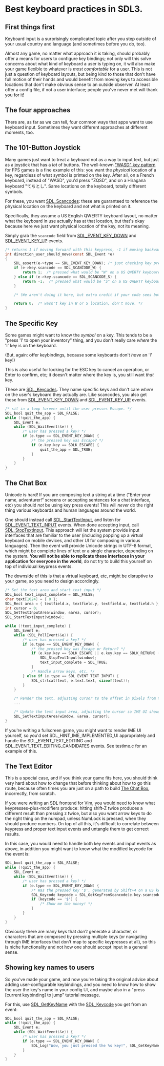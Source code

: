 # Best keyboard practices in SDL3.

## First things first

Keyboard input is a surprisingly complicated topic after you step outside of your usual country and language (and sometimes before you do, too).

Almost any game, no matter what approach it is taking, should probably offer a means for users to configure key bindings; not only will this solve concerns about what kind of keyboard a user is typing on, it will also make your game flexible to whatever is _most comfortable_ for a user. This is not just a question of keyboard layouts, but being kind to those that don't have full motion of their hands and would benefit from moving keys to accessible locations that don't make obvious sense to an outside observer. At least offer a config file, if not a user interface; people you've never met will thank you for it!


## The four approaches

There are, as far as we can tell, four common ways that apps want to use keyboard input. Sometimes they want different approaches at different moments, too.


## The 101-Button Joystick

Many games just want to treat a keyboard not as a way to input text, but just as a joystick that has a _lot_ of buttons. The well-known ["WASD" key pattern](https://en.wikipedia.org/wiki/WASD_keys) for FPS games is a fine example of this: you want the _physical_ location of a key, regardless of what symbol is printed on the key. After all, on a French keyboard, instead of "WASD", you'd press "ZQSD", and on a Hiragana keyboard "てちとし". Same locations on the keyboard, totally different symbols.

For these, you want [SDL_Scancodes](SDL_Scancode): these are guaranteed to reference the physical location on the keyboard and not what is printed on it.

Specifically, they assume a US English QWERTY keyboard layout, no matter what the keyboard in use actually has at that location, but that's okay because here we just want physical location of the key, not its meaning.

Simply grab the `scancode` field from [SDL_EVENT_KEY_DOWN](SDL_EVENT_KEY_DOWN) and [SDL_EVENT_KEY_UP](SDL_EVENT_KEY_UP) events.

```c
/* returns 1 if moving forward with this keypress, -1 if moving backward, 0 if not moving. */
int direction_user_should_move(const SDL_Event *e)
{
    SDL_assert(e->type == SDL_EVENT_KEY_DOWN); /* just checking key presses here... */
    if (e->key.scancode == SDL_SCANCODE_W) {
        return 1;  /* pressed what would be "W" on a US QWERTY keyboard. Move forward! */
    } else if (e->key.scancode == SDL_SCANCODE_S) {
        return -1;  /* pressed what would be "S" on a US QWERTY keyboard. Move backward! */
    }

    /* (We aren't doing it here, but extra credit if your code sees both keys are pressed and cancel each other out!) */

    return 0;  /* wasn't key in W or S location, don't move. */
}
```


## The Specific Key

Some games might want to know the _symbol_ on a key. This tends to be a "press 'I' to open your inventory" thing, and you don't really care _where_ the 'I' key is on the keyboard.

(But, again: offer keybindings, because some keyboards don't _have_ an 'I' key!)

This is also useful for looking for the ESC key to cancel an operation, or Enter to confirm, etc; it doesn't matter where the key is, you still want _that_ key.

These are [SDL_Keycodes](SDL_Keycode). They name specific keys and don't care _where_ on the user's keyboard they actually are. Like scancodes, you also get these from [SDL_EVENT_KEY_DOWN](SDL_EVENT_KEY_DOWN) and [SDL_EVENT_KEY_UP](SDL_EVENT_KEY_UP) events.


```c
/* sit in a loop forever until the user presses Escape. */
SDL_bool quit_the_app = SDL_FALSE;
while (!quit_the_app) {
    SDL_Event e;
    while (SDL_WaitEvent(&e)) {
        /* user has pressed a key? */
        if (e.type == SDL_EVENT_KEY_DOWN) {
            /* the pressed key was Escape? */
            if (e.key.key == SDLK_ESCAPE) {
                quit_the_app = SDL_TRUE;
            }
        }
    }
}
```


## The Chat Box

Unicode is hard! If you are composing text a string at a time ("Enter your name, adventurer!" screens or accepting sentences for a chat interface, etc) you should _not_ be using key press events! This will _never_ do the right thing various keyboards and human languages around the world.

One should instead call [SDL_StartTextInput](SDL_StartTextInput), and listen for [SDL_EVENT_TEXT_INPUT](SDL_EVENT_TEXT_INPUT) events. When done accepting input, call [SDL_StopTextInput](SDL_StopTextInput). This approach will let the system provide input interfaces that are familiar to the user (including popping up a virtual keyboard on mobile devices, and other UI for composing in various languages). Then the event will provide Unicode strings in UTF-8 format, which might be complete lines of text or a single character, depending on the system. **You will not be able to replicate these interfaces in your application for everyone in the world**, do not try to build this yourself on top of individual keypress events.

The downside of this is that a virtual keyboard, etc, might be disruptive to your game, so you need to design accordingly.

```c
/* Set the text area and start text input */
SDL_bool text_input_complete = SDL_FALSE;
char text[1024] = { 0 };
SDL_Rect area = { textfield.x, textfield.y, textfield.w, textfield.h };
int cursor = 0;
SDL_SetTextInputArea(window, &area, cursor);
SDL_StartTextInput(window);

while (!text_input_complete) {
    SDL_Event e;
    while (SDL_PollEvent(&e)) {
        /* user has pressed a key? */
        if (e.type == SDL_EVENT_KEY_DOWN) {
            /* the pressed key was Escape or Return? */
            if (e.key.key == SDLK_ESCAPE || e.key.key == SDLK_RETURN) {
                SDL_StopTextInput(window);
                text_input_complete = SDL_TRUE;
            }
            /* Handle arrow keys, etc. */
        } else if (e.type == SDL_EVENT_TEXT_INPUT) {
            SDL_strlcat(text, e.text.text, sizeof(text));
        }
    }

    /* Render the text, adjusting cursor to the offset in pixels from the left edge of the textfield */
    ...

    /* Update the text input area, adjusting the cursor so IME UI shows up at the correct location. */
    SDL_SetTextInputArea(window, &area, cursor);
}
```

If you're writing a fullscreen game, you might want to render IME UI yourself, so you'd set SDL_HINT_IME_IMPLEMENTED_UI appropriately and handle the SDL_EVENT_TEXT_EDITING and SDL_EVENT_TEXT_EDITING_CANDIDATES events. See testime.c for an example of this.

## The Text Editor

This is a special case, and if you think your game fits here, you should think very hard about how to change that before thinking about how to go this route, because often times you are just on a path to build [The Chat Box](#the-chat-box), incorrectly, from scratch.

If you were writing an SDL frontend for [Vim](https://www.vim.org/), you would need to know what keypresses-plus-modifiers produce: hitting shift-Z twice produces a different result than pressing z twice, but also you want arrow keys to do the right thing on the numpad, unless NumLock is pressed, when they should produce numbers. On top of all this, it's difficult to correlate between keypress and proper text input events and untangle them to get correct results.

In this case, you would need to handle both key events and input events as above, in addition you might want to know what the modified keycode for the event is:

```c
SDL_bool quit_the_app = SDL_FALSE;
while (!quit_the_app) {
    SDL_Event e;
    while (SDL_WaitEvent(&e)) {
        /* user has pressed a key? */
        if (e.type == SDL_EVENT_KEY_DOWN) {
            /* Was the pressed key '$', generated by Shift+4 on a US keyboard or the '$' key on the French keyboard? */
            SDL_Keycode keycode = SDL_GetKeyFromScancode(e.key.scancode, e.key.mod);
            if (keycode == '$') {
                /* Show me the money! */
            }
        }
    }
}
```

Obviously there are many keys that _don't_ generate a character, or characters that are composed by pressing multiple keys (or navigating through IME interfaces that don't map to specific keypresses at all), so this is niche functionality and not how one should accept input in a general sense.


## Showing key names to users

So you've made your game, and now you're taking the original advice about adding user-configurable keybindings, and you need to know how to show the user the key's name in your config UI, and maybe also in a "press [current keybinding] to jump" tutorial message.

For this, use [SDL_GetKeyName](SDL_GetKeyName) with the [SDL_Keycode](SDL_Keycode) you get from an event:

```c
SDL_bool quit_the_app = SDL_FALSE;
while (!quit_the_app) {
    SDL_Event e;
    while (SDL_WaitEvent(&e)) {
        /* user has pressed a key? */
        if (e.type == SDL_EVENT_KEY_DOWN) {
            SDL_Log("Wow, you just pressed the %s key!", SDL_GetKeyName(e.key.key));
        }
    }
}
```

